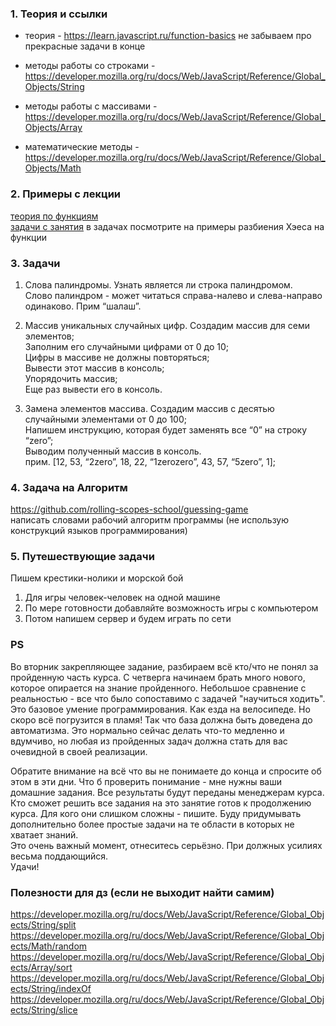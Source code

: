### 1. Теория и ссылки

- теория - https://learn.javascript.ru/function-basics
  не забываем про прекрасные задачи в конце

- методы работы со строками - https://developer.mozilla.org/ru/docs/Web/JavaScript/Reference/Global_Objects/String
- методы работы с массивами - https://developer.mozilla.org/ru/docs/Web/JavaScript/Reference/Global_Objects/Array
- математические методы - https://developer.mozilla.org/ru/docs/Web/JavaScript/Reference/Global_Objects/Math

### 2. Примеры с лекции

[теория по функциям](https://github.com/jathpr/tms_sandbox/blob/master/ClassWork/Lesson6/funck.js)  
[задачи с занятия](https://github.com/jathpr/tms_sandbox/tree/master/examples/functions.js)
в задачах посмотрите на примеры разбиения Хэеса на функции

### 3. Задачи

1. Слова палиндромы.
   Узнать является ли строка палиндромом.  
   Слово палиндром - может читаться справа-налево и слева-направо одинаково. Прим “шалаш”.

2. Массив уникальных случайных цифр.
   Создадим массив для семи элементов;  
   Заполним его случайными цифрами от 0 до 10;  
   Цифры в массиве не должны повторяться;  
   Вывести этот массив в консоль;  
   Упорядочить массив;  
   Еще раз вывести его в консоль.

3. Замена элементов массива.
   Создадим массив с десятью случайными элементами от 0 до 100;  
   Напишем инструкцию, которая будет заменять все “0” на строку “zero”;  
   Выводим полученный массив в консоль.  
   прим. [12, 53, “2zero”, 18, 22, “1zerozero”, 43, 57, “5zero”, 1];

### 4. Задача на Алгоритм

https://github.com/rolling-scopes-school/guessing-game  
написать словами рабочий алгоритм программы (не использую конструкций языков программирования)

### 5. Путешествующие задачи

Пишем крестики-нолики и морской бой

1. Для игры человек-человек на одной машине
2. По мере готовности добавляйте возможность игры с компьютером
3. Потом напишем сервер и будем играть по сети

### PS

Во вторник закрепляющее задание, разбираем всё кто/что не понял за пройденную часть курса.
С четверга начинаем брать много нового, которое опирается на знание пройденного.
Небольшое сравнение с реальностью - все что было сопоставимо с задачей "научиться ходить". Это базовое умение программирования. Как езда на велосипеде. Но скоро всё погрузится в пламя! Так что база должна быть доведена до автоматизма.
Это нормально сейчас делать что-то медленно и вдумчиво, но любая из пройденных задач должна стать для вас очевидной в своей реализации.

Обратите внимание на всё что вы не понимаете до конца и спросите об этом в эти дни.
Что б проверить понимание - мне нужны ваши домашние задания. Все результаты будут переданы менеджерам курса.
Кто сможет решить все задания на это занятие готов к продолжению курса.
Для кого они слишком сложны - пишите. Буду придумывать дополнительно более простые задачи на те области в которых не хватает знаний.  
Это очень важный момент, отнеситесь серьёзно. При должных усилиях весьма поддающийся.  
Удачи!

### Полезности для дз (если не выходит найти самим)

https://developer.mozilla.org/ru/docs/Web/JavaScript/Reference/Global_Objects/String/split
https://developer.mozilla.org/ru/docs/Web/JavaScript/Reference/Global_Objects/Math/random
https://developer.mozilla.org/ru/docs/Web/JavaScript/Reference/Global_Objects/Array/sort
https://developer.mozilla.org/ru/docs/Web/JavaScript/Reference/Global_Objects/String/indexOf
https://developer.mozilla.org/ru/docs/Web/JavaScript/Reference/Global_Objects/String/slice
